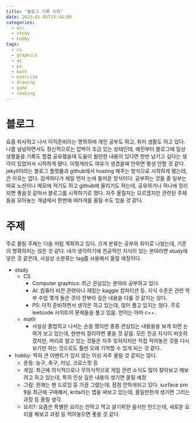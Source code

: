 ```yaml
---
title: "블로그 기록 시작"
date: 2023-01-05T15:44:00
categories: 
  - etc 
  - study 
  - hobby
tags: 
  - cs 
  - graphics
  - ai
  - ps
  - math
  - exercise
  - drawing
  - game
  - cooking
---
```

 
# 블로그
요즘 퇴사하고 나서 이직준비라는 명목하에 개인 공부도 하고, 취미 생활도 하고 있다. 나름 널널하면서도 정신적으로는 압박이 조금 있는 상태인데, 예전부터 블로그에 일상 생활들을 기록도 할겸 공유했을때 도움이 될만한 내용이 있다면 한번 남기고 싶다는 생각이 있었어서 시작하게 됐다. 이렇게라도 여유가 생겼을때 안하면 평생 안할 것 같다.
jekyll이라는 블로그 플랫폼과 github에서 hosting 해주는 방식으로 시작하게 됐는데, 큰 이유는 없다. 검색하다가 제일 먼저 눈에 들어온 방식이다. 
공부하는 것들 중 일부는 따로 노션이나 메모에 적기도 하고 github에 올리기도 하는데, 공유하거나 하나에 정리되면 좋을것 같아서 블로그를 시작하기로 했다. 자주 올릴지는 모르겠지만 관련된 주제들을 모아놓는 개념에서 한번에 여러개를 올릴 수도 있을 것 같다.

# 주제
주로 올릴 주제는 다음 처럼 계획하고 있다. 크게 분류는 공부와 취미로 나눴는데, 기준이 명확하지는 않은 것 같다. 내가 생각하기에 전공적인 지식이 있는 분야라면 study에 넣은 것 같은데, 사실상 소분류는 tag를 사용해서 올릴 예정이다.
- study
  - CS
    - Computer graphics: 최근 관심있는 분야라 공부하고 있다. 
    - AI: 컴퓨터 비전 관련이나 재밌는 kaggle 컴피티션 등. 지식 수준은 관련 학부 수업 몇개 들은 것이 전부라 깊은 내용을 다룰 것 같지는 않다.
    - PS: 이직 준비하면서 생각은 하고 있는데, 많이 풀고 있지는 않다. 주로 leetcode 사이트의 문제들을 풀고 있음. 언어는 아마 c++. 
  - math
    - 사실상 졸업하고 나서는 손을 뗐지만 종종 관심있는 내용들을 보게 되면 눈여겨 보고 있는데, 한번씩 정리하면 좋을 것 같음. 모든 전공 지식이 비슷하겠지만, 머리로 알고 있는 것들은 자주 잊혀지지만 직접 적어놓은 것을 다시 보기만 하는 것으로도 훨씬 오래 기억할 수 있게 되는 것 같다.
- hobby: 딱히 큰 이벤트가 있지 않는 이상 자주 올릴 것 같지는 않다.
  - 운동: 농구, 축구, 러닝, 크로스핏 등
  - 게임: 최근에 의식적으로나 무의식적으로 게임 관련 소식도 많이 찾아보고 해보려고 하고 있는데, 특히 인상 깊은 내용이 생기면 올릴 예정
  - 그림: 원래는 펜 드로잉 등 가끔 그렸는데, 점점 안하게되고 있다. surface pro 9을 최근에 구매해서, krita라는 앱을 써보고 있는데, 올릴만한게 생기면 그리는 과정 등 올릴 생각. 
  - 요리?: 요즘은 특별한 요리는 안하고 먹고 살기위한 음식만 만드는데, 새로운 요리를 해보고 과정 등 적어놓으면 좋을 것 같다.
